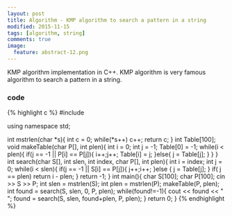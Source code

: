 ```yaml
---
layout: post
title: Algorithm - KMP algorithm to search a pattern in a string
modified: 2015-11-15
tags: [algorithm, string]
comments: true
image:
  feature: abstract-12.png
---
```


KMP algorithm implementation in C++.
KMP algorithm is very famous algorithm to search a pattern in a string.

### code

{% highlight c %}
#include <iostream>

using namespace std;

int mstrlen(char *s){
    int c = 0;
    while(*s++) c++;
    return c;
}
int Table[100];
void makeTable(char P[], int plen){
    int i = 0;
    int j = -1;
    Table[0] = -1;
    while(i < plen){
        if(j == -1 || P[i] == P[j]){
            i++;j++;
            Table[i] = j;
        }else{
            j = Table[j];
        }
    }
}
int search(char S[], int slen, int index, char P[], int plen){
    int i = index;
    int j = 0;
    while(i < slen){
        if(j == -1 || S[i] == P[j]){
            j++;i++;
        }else {
            j = Table[j];
        }
        if( j == plen) 
            return i - plen;
    }
    return -1;
}
int main(){
    char S[100];
    char P[100];
    cin >> S >> P;
    int slen = mstrlen(S);
    int plen = mstrlen(P);
    makeTable(P, plen);
    int found = search(S, slen, 0, P, plen);
    while(found!=-1){
        cout << found << " ";
        found = search(S, slen, found+plen, P, plen);
    }
    return 0;
}
{% endhighlight %}
